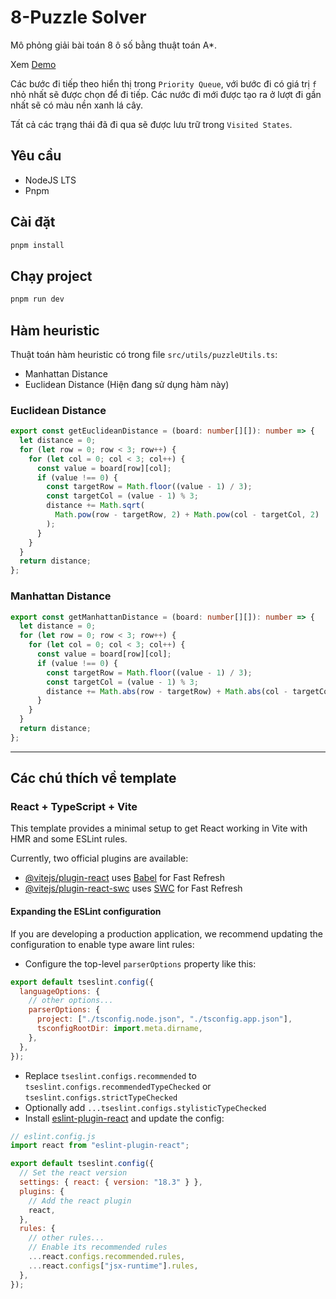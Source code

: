 # 8-Puzzle Solver

Mô phỏng giải bài toán 8 ô số bằng thuật toán A\*.

Xem [Demo](https://8-puzzle-a-star.vercel.app/)

Các bước đi tiếp theo hiển thị trong `Priority Queue`, với bước đi có giá trị `f` nhỏ nhất sẽ được chọn để đi tiếp. Các nước đi mới được tạo ra ở lượt đi gần nhất sẽ có màu nền xanh lá cây.

Tất cả các trạng thái đã đi qua sẽ được lưu trữ trong `Visited States`.

## Yêu cầu

- NodeJS LTS
- Pnpm

## Cài đặt

```bash
pnpm install
```

## Chạy project

```bash
pnpm run dev
```

## Hàm heuristic

Thuật toán hàm heuristic có trong file `src/utils/puzzleUtils.ts`:

- Manhattan Distance
- Euclidean Distance (Hiện đang sử dụng hàm này)

### Euclidean Distance

```typescript
export const getEuclideanDistance = (board: number[][]): number => {
  let distance = 0;
  for (let row = 0; row < 3; row++) {
    for (let col = 0; col < 3; col++) {
      const value = board[row][col];
      if (value !== 0) {
        const targetRow = Math.floor((value - 1) / 3);
        const targetCol = (value - 1) % 3;
        distance += Math.sqrt(
          Math.pow(row - targetRow, 2) + Math.pow(col - targetCol, 2)
        );
      }
    }
  }
  return distance;
};
```

### Manhattan Distance

```typescript
export const getManhattanDistance = (board: number[][]): number => {
  let distance = 0;
  for (let row = 0; row < 3; row++) {
    for (let col = 0; col < 3; col++) {
      const value = board[row][col];
      if (value !== 0) {
        const targetRow = Math.floor((value - 1) / 3);
        const targetCol = (value - 1) % 3;
        distance += Math.abs(row - targetRow) + Math.abs(col - targetCol);
      }
    }
  }
  return distance;
};
```

---

## Các chú thích về template

### React + TypeScript + Vite

This template provides a minimal setup to get React working in Vite with HMR and some ESLint rules.

Currently, two official plugins are available:

- [@vitejs/plugin-react](https://github.com/vitejs/vite-plugin-react/blob/main/packages/plugin-react/README.md) uses [Babel](https://babeljs.io/) for Fast Refresh
- [@vitejs/plugin-react-swc](https://github.com/vitejs/vite-plugin-react-swc) uses [SWC](https://swc.rs/) for Fast Refresh

#### Expanding the ESLint configuration

If you are developing a production application, we recommend updating the configuration to enable type aware lint rules:

- Configure the top-level `parserOptions` property like this:

```js
export default tseslint.config({
  languageOptions: {
    // other options...
    parserOptions: {
      project: ["./tsconfig.node.json", "./tsconfig.app.json"],
      tsconfigRootDir: import.meta.dirname,
    },
  },
});
```

- Replace `tseslint.configs.recommended` to `tseslint.configs.recommendedTypeChecked` or `tseslint.configs.strictTypeChecked`
- Optionally add `...tseslint.configs.stylisticTypeChecked`
- Install [eslint-plugin-react](https://github.com/jsx-eslint/eslint-plugin-react) and update the config:

```js
// eslint.config.js
import react from "eslint-plugin-react";

export default tseslint.config({
  // Set the react version
  settings: { react: { version: "18.3" } },
  plugins: {
    // Add the react plugin
    react,
  },
  rules: {
    // other rules...
    // Enable its recommended rules
    ...react.configs.recommended.rules,
    ...react.configs["jsx-runtime"].rules,
  },
});
```
